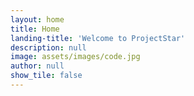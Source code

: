 ```yaml
---
layout: home
title: Home
landing-title: 'Welcome to ProjectStar'
description: null
image: assets/images/code.jpg
author: null
show_tile: false
---
```

